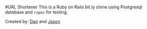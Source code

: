 #URL Shortener
This is a Ruby on Rails bit.ly clone using Postgresql database and `rspec` for testing. 

Created by: [Dan](http://dangriffin.site44.com/) and [Jason](http://jasonrodriguez.net/)